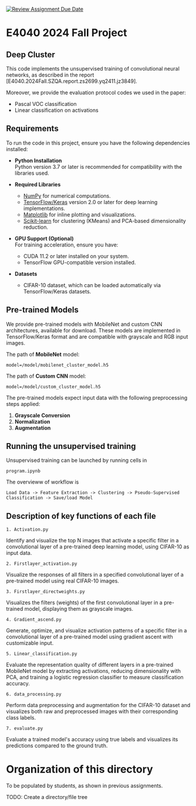 [![Review Assignment Due Date](https://classroom.github.com/assets/deadline-readme-button-22041afd0340ce965d47ae6ef1cefeee28c7c493a6346c4f15d667ab976d596c.svg)](https://classroom.github.com/a/cZnpr7Ns)
# E4040 2024 Fall Project
## Deep Cluster
This code implements the unsupervised training of convolutional neural networks, as described in the report [E4040.2024Fall.SZQA.report.zs2699.yq2411.jz3849].

Moreover, we provide the evaluation protocol codes we used in the paper:
* Pascal VOC classification
* Linear classification on activations

## Requirements
To run the code in this project, ensure you have the following dependencies installed:

- **Python Installation**  
  Python version 3.7 or later is recommended for compatibility with the libraries used.

- **Required Libraries**  
  - [NumPy](https://numpy.org/) for numerical computations.
  - [TensorFlow/Keras](https://www.tensorflow.org/) version 2.0 or later for deep learning implementations.
  - [Matplotlib](https://matplotlib.org/) for inline plotting and visualizations.
  - [Scikit-learn](https://scikit-learn.org/) for clustering (KMeans) and PCA-based dimensionality reduction.

- **GPU Support (Optional)**  
  For training acceleration, ensure you have:
  - CUDA 11.2 or later installed on your system.
  - TensorFlow GPU-compatible version installed.

- **Datasets**  
  - CIFAR-10 dataset, which can be loaded automatically via TensorFlow/Keras datasets.
 
## Pre-trained Models

We provide pre-trained models with MobileNet and custom CNN architectures, available for download. These models are implemented in TensorFlow/Keras format and are compatible with grayscale and RGB input images.

The path of **MobileNet** model:
```
model=/model/mobilenet_cluster_model.h5
```
The path of **Custom CNN** model:
```
model=/model/custom_cluster_model.h5
```
The pre-trained models expect input data with the following preprocessing steps applied:
1. **Grayscale Conversion**  
2. **Normalization**  
3. **Augmentation**

## Running the unsupervised training
Unsupervised training can be launched by running cells in
```
program.ipynb
```
The overvieww of workflow is
```
Load Data -> Feature Extraction -> Clustering -> Pseudo-Supervised Classification -> Save/load Model
```
## Description of key functions of each file
```
1. Activation.py 
```
Identify and visualize the top N images that activate a specific filter in a convolutional layer of a pre-trained deep learning model, using CIFAR-10 as input data.
```
2. Firstlayer_activation.py 
```
Visualize the responses of all filters in a specified convolutional layer of a pre-trained model using real CIFAR-10 images.
```
3. Firstlayer_directweights.py 
```
Visualizes the filters (weights) of the first convolutional layer in a pre-trained model, displaying them as grayscale images.
```
4. Gradient_ascend.py 
```
Generate, optimize, and visualize activation patterns of a specific filter in a convolutional layer of a pre-trained model using gradient ascent with customizable input.
```
5. Linear_classification.py 
```
Evaluate the representation quality of different layers in a pre-trained MobileNet model by extracting activations, reducing dimensionality with PCA, and training a logistic regression classifier to measure classification accuracy.
```
6. data_processing.py 
```
Perform data preprocessing and augmentation for the CIFAR-10 dataset and visualizes both raw and preprocessed images with their corresponding class labels.
```
7. evaluate.py 
```
Evaluate a trained model's accuracy using true labels and visualizes its predictions compared to the ground truth.
# Organization of this directory
To be populated by students, as shown in previous assignments.

TODO: Create a directory/file tree
```

```
